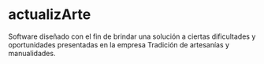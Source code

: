 # actualizArte
Software diseñado con el fin de brindar una solución a ciertas dificultades y oportunidades presentadas en la empresa Tradición de artesanías y manualidades.
